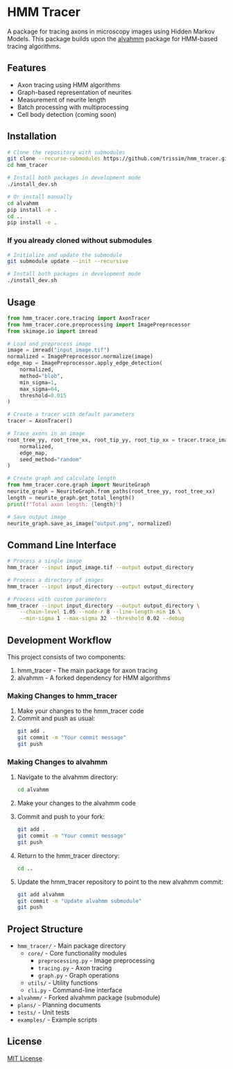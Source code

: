 # HMM Tracer

A package for tracing axons in microscopy images using Hidden Markov Models. This package builds upon the [alvahmm](https://github.com/trissim/alvahmm) package for HMM-based tracing algorithms.

## Features

- Axon tracing using HMM algorithms
- Graph-based representation of neurites
- Measurement of neurite length
- Batch processing with multiprocessing
- Cell body detection (coming soon)

## Installation

```bash
# Clone the repository with submodules
git clone --recurse-submodules https://github.com/trissim/hmm_tracer.git
cd hmm_tracer

# Install both packages in development mode
./install_dev.sh

# Or install manually
cd alvahmm
pip install -e .
cd ..
pip install -e .
```

### If you already cloned without submodules

```bash
# Initialize and update the submodule
git submodule update --init --recursive

# Install both packages in development mode
./install_dev.sh
```

## Usage

```python
from hmm_tracer.core.tracing import AxonTracer
from hmm_tracer.core.preprocessing import ImagePreprocessor
from skimage.io import imread

# Load and preprocess image
image = imread("input_image.tif")
normalized = ImagePreprocessor.normalize(image)
edge_map = ImagePreprocessor.apply_edge_detection(
    normalized,
    method="blob",
    min_sigma=1,
    max_sigma=64,
    threshold=0.015
)

# Create a tracer with default parameters
tracer = AxonTracer()

# Trace axons in an image
root_tree_yy, root_tree_xx, root_tip_yy, root_tip_xx = tracer.trace_image(
    normalized,
    edge_map,
    seed_method="random"
)

# Create graph and calculate length
from hmm_tracer.core.graph import NeuriteGraph
neurite_graph = NeuriteGraph.from_paths(root_tree_yy, root_tree_xx)
length = neurite_graph.get_total_length()
print(f"Total axon length: {length}")

# Save output image
neurite_graph.save_as_image("output.png", normalized)
```

## Command Line Interface

```bash
# Process a single image
hmm_tracer --input input_image.tif --output output_directory

# Process a directory of images
hmm_tracer --input input_directory --output output_directory

# Process with custom parameters
hmm_tracer --input input_directory --output output_directory \
    --chain-level 1.05 --node-r 8 --line-length-min 16 \
    --min-sigma 1 --max-sigma 32 --threshold 0.02 --debug
```

## Development Workflow

This project consists of two components:
1. hmm_tracer - The main package for axon tracing
2. alvahmm - A forked dependency for HMM algorithms

### Making Changes to hmm_tracer

1. Make your changes to the hmm_tracer code
2. Commit and push as usual:
   ```bash
   git add .
   git commit -m "Your commit message"
   git push
   ```

### Making Changes to alvahmm

1. Navigate to the alvahmm directory:
   ```bash
   cd alvahmm
   ```

2. Make your changes to the alvahmm code

3. Commit and push to your fork:
   ```bash
   git add .
   git commit -m "Your commit message"
   git push
   ```

4. Return to the hmm_tracer directory:
   ```bash
   cd ..
   ```

5. Update the hmm_tracer repository to point to the new alvahmm commit:
   ```bash
   git add alvahmm
   git commit -m "Update alvahmm submodule"
   git push
   ```

## Project Structure

- `hmm_tracer/` - Main package directory
  - `core/` - Core functionality modules
    - `preprocessing.py` - Image preprocessing
    - `tracing.py` - Axon tracing
    - `graph.py` - Graph operations
  - `utils/` - Utility functions
  - `cli.py` - Command-line interface
- `alvahmm/` - Forked alvahmm package (submodule)
- `plans/` - Planning documents
- `tests/` - Unit tests
- `examples/` - Example scripts

## License

[MIT License](LICENSE)
